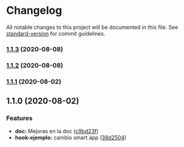 # Changelog

All notable changes to this project will be documented in this file. See [standard-version](https://github.com/conventional-changelog/standard-version) for commit guidelines.

### [1.1.3](https://github.com/sychus/cds-hooks/compare/v1.1.2...v1.1.3) (2020-08-08)

### [1.1.2](https://github.com/sychus/cds-hooks/compare/v1.1.1...v1.1.2) (2020-08-08)

### [1.1.1](https://github.com/sychus/cds-hooks/compare/v1.1.0...v1.1.1) (2020-08-02)

## 1.1.0 (2020-08-02)


### Features

* **doc:** Mejoras en la doc ([c9bd23f](https://github.com/sychus/cds-hooks/commit/c9bd23f22a87219f381d15fe6975079d76cf7f55))
* **hook-ejemplo:** cambio smart app ([38d2504](https://github.com/sychus/cds-hooks/commit/38d250437c73456d9e3b897603283aec311564bc))

